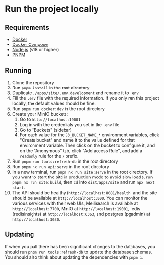 # Run the project locally

## Requirements

- [Docker][docker]
- [Docker Compose][docker compose]
- [Node.js][node.js] (v18 or higher)
- [PNPM][pnpm]

## Running

1. Clone the repository
1. Run `pnpm install` in the root directory
1. Duplicate `./apps/site/.env.development` and rename it to `.env`
1. Fill the `.env` file with the required information. If you only run this project locally, the default values should be fine.
1. Run `pnpm run docker:dev` in the root directory
1. Create your MinIO buckets:
   1. Go to `http://localhost:19001`
   1. Log in with the credentials you set in the `.env` file
   1. Go to "Buckets" (sidebar)
   1. For each value for the `S3_BUCKET_NAME_*` environment variables, click "Create bucket" and name it to the value defined for that environment variable. Then click on the bucket to configure it, and on the "Anonymous" tab, click "Add access Rule", and add a `readonly` rule for the `/` prefix.
1. Run `pnpm run tools:refresh-db` in the root directory
1. Run `pnpm nx run api:serve` in the root directory
1. In a new terminal, run `pnpm nx run site:serve` in the root directory. If you want to start the site in production mode to avoid slow loads, run `pnpm nx run site:build`, then `cd` into `dist/apps/site` and run `npx next start`.
1. The API should be healthy (`http://localhost:8081/health`) and the site should be available at `http://localhost:3000`. You can monitor the various services with their web UIs, Meilisearch is available at `http://localhost:7700`, MinIO at `http://localhost:19001`, redis (redisinsights) at `http://localhost:6363`, and postgres (pgadmin) at `http://localhost:3030`.

## Updating

If when you pull there has been significant changes to the databases, you should run `pnpm run tools:refresh-db` to update the database schemas.\
You should also think about updating the dependencies with `pnpm i`.

<!-- Links -->

[docker]: https://docs.docker.com/install/
[docker compose]: https://docs.docker.com/compose/install/
[node.js]: https://nodejs.org/en/download/
[pnpm]: https://pnpm.io/installation
